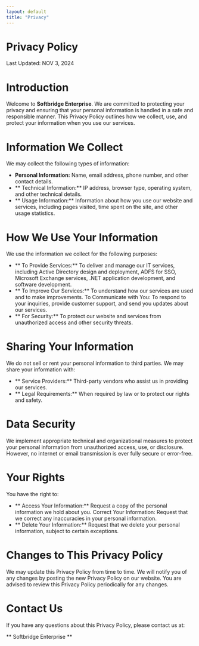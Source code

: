 ```yaml
---
layout: default
title: "Privacy"
---
```

# Privacy Policy
Last Updated: NOV 3, 2024

# Introduction
Welcome to **Softbridge Enterprise**. We are committed to protecting your privacy and ensuring that your personal information is handled in a safe and responsible manner. This Privacy Policy outlines how we collect, use, and protect your information when you use our services.

# Information We Collect
We may collect the following types of information:
- **Personal Information:** Name, email address, phone number, and other contact details.
- ** Technical Information:** IP address, browser type, operating system, and other technical details.
- ** Usage Information:** Information about how you use our website and services, including pages visited, time spent on the site, and other usage statistics.

# How We Use Your Information
We use the information we collect for the following purposes:
- ** To Provide Services:** To deliver and manage our IT services, including Active Directory design and deployment, ADFS for SSO, Microsoft Exchange services, .NET application development, and software development.
- ** To Improve Our Services:** To understand how our services are used and to make improvements.
To Communicate with You: To respond to your inquiries, provide customer support, and send you updates about our services.
- ** For Security:** To protect our website and services from unauthorized access and other security threats.

# Sharing Your Information
We do not sell or rent your personal information to third parties. We may share your information with:
- ** Service Providers:** Third-party vendors who assist us in providing our services.
- ** Legal Requirements:** When required by law or to protect our rights and safety.

# Data Security
We implement appropriate technical and organizational measures to protect your personal information from unauthorized access, use, or disclosure. However, no internet or email transmission is ever fully secure or error-free.

# Your Rights
You have the right to:
- ** Access Your Information:** Request a copy of the personal information we hold about you.
Correct Your Information: Request that we correct any inaccuracies in your personal information.
- ** Delete Your Information:** Request that we delete your personal information, subject to certain exceptions.

# Changes to This Privacy Policy
We may update this Privacy Policy from time to time. We will notify you of any changes by posting the new Privacy Policy on our website. You are advised to review this Privacy Policy periodically for any changes.

# Contact Us
If you have any questions about this Privacy Policy, please contact us at:

** Softbridge Enterprise **